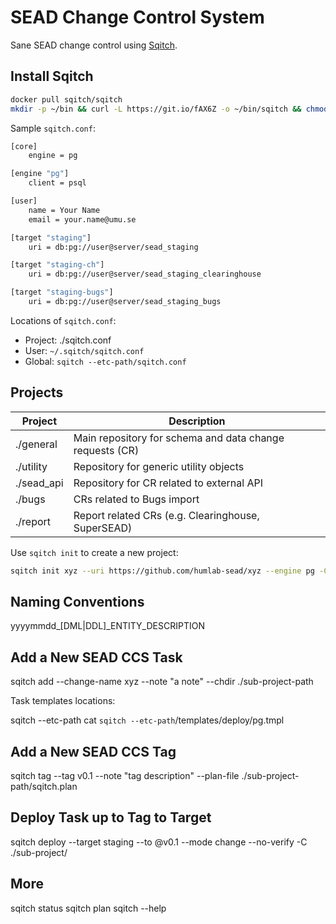 # SEAD Change Control System

Sane SEAD change control using [Sqitch](https://sqitch.org/).

## Install Sqitch

```bash
docker pull sqitch/sqitch
mkdir -p ~/bin && curl -L https://git.io/fAX6Z -o ~/bin/sqitch && chmod +x ~/bin/sqitch
```

Sample `sqitch.conf`:

```bash
[core]
    engine = pg

[engine "pg"]
    client = psql

[user]
    name = Your Name
    email = your.name@umu.se

[target "staging"]
    uri = db:pg://user@server/sead_staging

[target "staging-ch"]
    uri = db:pg://user@server/sead_staging_clearinghouse

[target "staging-bugs"]
    uri = db:pg://user@server/sead_staging_bugs
```

Locations of `sqitch.conf`:
- Project: ./sqitch.conf
- User: `~/.sqitch/sqitch.conf`
- Global: `sqitch --etc-path/sqitch.conf`

## Projects

| Project       | Description   |
| ------------- | ------------- |
| ./general     | Main repository for schema and data change requests (CR) |
| ./utility     | Repository for generic utility objects      |
| ./sead_api    | Repository for CR related to external API
| ./bugs        | CRs related to Bugs import |
| ./report      | Report related CRs  (e.g. Clearinghouse, SuperSEAD) |

Use `sqitch init` to create a new project:

```bash
sqitch init xyz --uri https://github.com/humlab-sead/xyz --engine pg -C xyz
```

## Naming Conventions

yyyymmdd_[DML|DDL]_ENTITY_DESCRIPTION

## Add a New SEAD CCS Task

sqitch add --change-name xyz --note "a note" --chdir ./sub-project-path

Task templates locations:

sqitch --etc-path
cat `sqitch --etc-path`/templates/deploy/pg.tmpl

## Add a New SEAD CCS Tag

sqitch tag --tag v0.1 --note "tag description" --plan-file ./sub-project-path/sqitch.plan

## Deploy Task up to Tag to Target

sqitch deploy --target staging --to @v0.1 --mode change --no-verify -C ./sub-project/

## More

sqitch status
sqitch plan
sqitch --help
